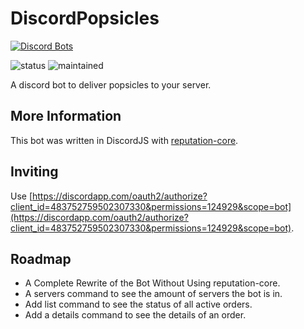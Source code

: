 # DiscordPopsicles
[![Discord Bots](https://discordbots.org/api/widget/483752759502307330.png)](https://discordbots.org/bot/483752759502307330)

![status](https://img.shields.io/badge/status-active-brightgreen.svg)
![maintained](https://img.shields.io/badge/maintained-yes-brightgreen.svg)

A discord bot to deliver popsicles to your server.

## More Information
This bot was written in DiscordJS with [reputation-core](https://www.npmjs.com/package/reputation-core).

## Inviting
Use [https://discordapp.com/oauth2/authorize?client_id=483752759502307330&permissions=124929&scope=bot](https://discordapp.com/oauth2/authorize?client_id=483752759502307330&permissions=124929&scope=bot).

## Roadmap
- A Complete Rewrite of the Bot Without Using reputation-core.
- A servers command to see the amount of servers the bot is in.
- Add list command to see the status of all active orders.
- Add a details command to see the details of an order.
